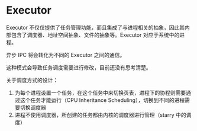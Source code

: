 # Executor

Executor 不仅仅提供了任务管理功能，而且集成了与进程相关的抽象，因此其内部包含了调度器、地址空间抽象、文件的抽象等。Executor 对应于系统中的进程。

异步 IPC 将会转化为不同的 Executor 之间的通信。

这种模式会导致任务调度需要进行修改，目前还没有思考清楚。

关于调度方式的设计：

1. 为每个进程设置一个任务，在这个任务中来切换页表，进程下的协程则需要通过这个任务才能运行（CPU Inheritance Scheduling），切换到不同的进程需要切换调度器
2. 进程不使用调度器，所创建的任务都由内核的调度器进行管理（starry 中的调度）

